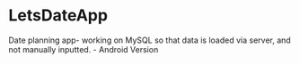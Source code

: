 # LetsDateApp
Date planning app- working on MySQL so that data is loaded via server, and not manually inputted. - Android Version 
